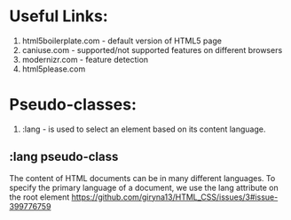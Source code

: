 # Useful Links:
1. html5boilerplate.com - default version of HTML5 page
2. caniuse.com - supported/not supported features on different browsers
3. modernizr.com - feature detection
4. html5please.com

# Pseudo-classes:
1. :lang - is used to select an element based on its content language.

## :lang pseudo-class
The content of HTML documents can be in many different languages. To specify the primary language of a document, we use the lang attribute on the root element https://github.com/giryna13/HTML_CSS/issues/3#issue-399776759
